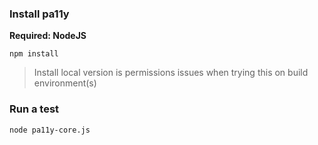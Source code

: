 ### Install pa11y

**Required: NodeJS**

`npm install`

> Install local version is permissions issues when trying this on build environment(s)

### Run a test

`node pa11y-core.js`
